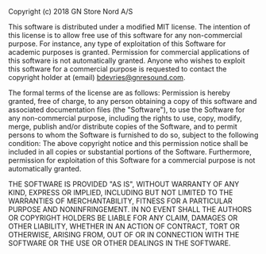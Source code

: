 Copyright (c) 2018 GN Store Nord A/S 

This software is distributed under a modified MIT license. The intention of this license is to allow free use of this software for any non-commercial purpose. For instance, any type of exploitation of this Software for academic purposes is granted. Permission for commercial applications of this software is not automatically granted. Anyone who wishes to exploit this software for a commercial purpose is requested to contact the copyright holder at (email) bdevries@gnresound.com.

The formal terms of the license are as follows:
Permission is hereby granted, free of charge, to any person obtaining a copy of this software and associated documentation files (the "Software"), to use the Software for any non-commercial purpose, including the rights to use, copy, modify, merge, publish and/or distribute copies of the Software, and to permit persons to whom the Software is furnished to do so, subject to the following condition: The above copyright notice and this permission notice shall be included in all copies or substantial portions of the Software. Furthermore, permission for exploitation of this Software for a commercial purpose is not automatically granted.

THE SOFTWARE IS PROVIDED "AS IS", WITHOUT WARRANTY OF ANY KIND, EXPRESS OR IMPLIED, INCLUDING BUT NOT LIMITED TO THE WARRANTIES OF MERCHANTABILITY, FITNESS FOR A PARTICULAR PURPOSE AND NONINFRINGEMENT. IN NO EVENT SHALL THE AUTHORS OR COPYRIGHT HOLDERS BE LIABLE FOR ANY CLAIM, DAMAGES OR OTHER LIABILITY, WHETHER IN AN ACTION OF CONTRACT, TORT OR OTHERWISE, ARISING FROM, OUT OF OR IN CONNECTION WITH THE SOFTWARE OR THE USE OR OTHER DEALINGS IN THE SOFTWARE.